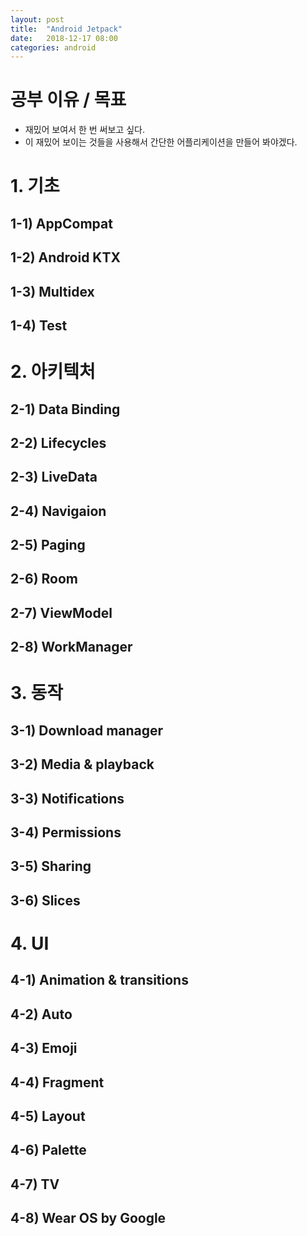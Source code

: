 ```yaml
---
layout: post
title:  "Android Jetpack"
date:   2018-12-17 08:00
categories: android
---
```


# 공부 이유 / 목표
- 재밌어 보여서 한 번 써보고 싶다.
- 이 재밌어 보이는 것들을 사용해서 간단한 어플리케이션을 만들어 봐야겠다.

# 1. 기초
## 1-1) AppCompat
## 1-2) Android KTX
## 1-3) Multidex
## 1-4) Test

# 2. 아키텍처
## 2-1) Data Binding
## 2-2) Lifecycles
## 2-3) LiveData
## 2-4) Navigaion
## 2-5) Paging
## 2-6) Room
## 2-7) ViewModel
## 2-8) WorkManager

# 3. 동작
## 3-1) Download manager
## 3-2) Media & playback
## 3-3) Notifications
## 3-4) Permissions
## 3-5) Sharing
## 3-6) Slices

# 4. UI
## 4-1) Animation & transitions
## 4-2) Auto
## 4-3) Emoji
## 4-4) Fragment
## 4-5) Layout
## 4-6) Palette
## 4-7) TV
## 4-8) Wear OS by Google